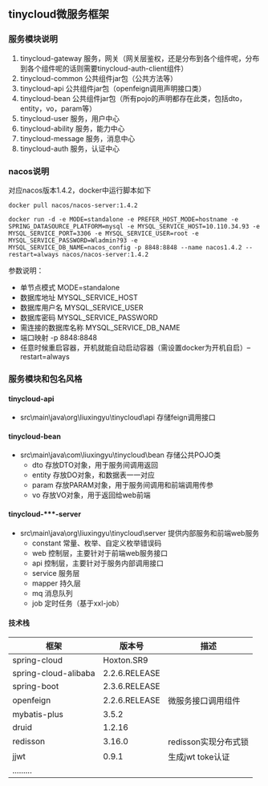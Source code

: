 ## tinycloud微服务框架

### 服务模块说明
1. tinycloud-gateway     服务，网关（网关层鉴权，还是分布到各个组件呢，分布到各个组件呢的话则需要tinycloud-auth-client组件）
2. tinycloud-common      公共组件jar包（公共方法等）
3. tinycloud-api         公共组件jar包（openfeign调用声明接口类）
4. tinycloud-bean        公共组件jar包（所有pojo的声明都存在此类，包括dto，entity，vo，param等）
5. tinycloud-user        服务，用户中心
6. tinycloud-ability     服务，能力中心
7. tinycloud-message     服务，消息中心
7. tinycloud-auth        服务，认证中心

### nacos说明
对应nacos版本1.4.2，docker中运行脚本如下
```
docker pull nacos/nacos-server:1.4.2

docker run -d -e MODE=standalone -e PREFER_HOST_MODE=hostname -e SPRING_DATASOURCE_PLATFORM=mysql -e MYSQL_SERVICE_HOST=10.110.34.93 -e MYSQL_SERVICE_PORT=3306 -e MYSQL_SERVICE_USER=root -e MYSQL_SERVICE_PASSWORD=Wladmin?93 -e MYSQL_SERVICE_DB_NAME=nacos_config -p 8848:8848 --name nacos1.4.2 --restart=always nacos/nacos-server:1.4.2

```

参数说明：
- 单节点模式 MODE=standalone
- 数据库地址 MYSQL_SERVICE_HOST
- 数据库用户名 MYSQL_SERVICE_USER
- 数据库密码 MYSQL_SERVICE_PASSWORD
- 需连接的数据库名称 MYSQL_SERVICE_DB_NAME
- 端口映射 -p 8848:8848
- 任意时候重启容器，开机就能自动启动容器（需设置docker为开机自启）–restart=always


### 服务模块和包名风格

#### tinycloud-api
- src\main\java\org\liuxingyu\tinycloud\api 存储feign调用接口

#### tinycloud-bean
- src\main\java\com\liuxingyu\tinycloud\bean 存储公共POJO类
    - dto        存放DTO对象，用于服务间调用返回
    - entity     存放DO对象，和数据表一一对应
    - param      存放PARAM对象，用于服务间调用和前端调用传参
    - vo         存放VO对象，用于返回给web前端

#### tinycloud-***-server
- src\main\java\org\liuxingyu\tinycloud\server 提供内部服务和前端web服务
    - constant   常量、枚举、自定义枚举错误码
    - web        控制层，主要针对于前端web服务接口
    - api        控制层，主要针对于服务内部调用接口
    - service    服务层
    - mapper     持久层
    - mq         消息队列
    - job        定时任务（基于xxl-job）


#### 技术栈

| 框架                       | 版本号        | 描述                                                         |
| -------------------------- | ------------- | ------------------------------------------------------------ |
| spring-cloud               | Hoxton.SR9    |                                                              |
| spring-cloud-alibaba       | 2.2.6.RELEASE |                                                              |
| spring-boot                | 2.3.6.RELEASE |                                                              |
| openfeign                  | 2.2.6.RELEASE | 微服务接口调用组件                                           |
| mybatis-plus               | 3.5.2         |                                                              |
| druid                      | 1.2.16        |                                                              |
| redisson                   | 3.16.0        | redisson实现分布式锁                                         |
| jjwt                       | 0.9.1         | 生成jwt toke认证                                             | |
| .........                  |               |                                                              |

